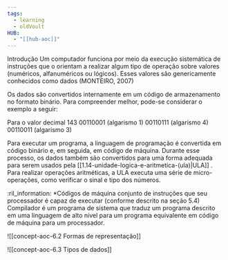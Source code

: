 ```yaml
---
tags:
  - learning
  - oldVoult
HUB:
  - "[[hub-aoc]]"
---
```

Introdução
Um computador funciona por meio da execução sistemática de instruções que o orientam a realizar algum tipo de operação sobre valores (numéricos, alfanuméricos ou lógicos). Esses valores são genericamente conhecidos como dados (MONTEIRO, 2007)

Os dados são convertidos internamente em um código de armazenamento no formato binário. Para compreender melhor, pode-se considerar o exemplo a seguir:


Para o valor decimal 143 
00110001 (algarismo 1)
00110111 (algarismo 4) 
00110011 (algarismo 3)

Para executar um programa, a linguagem de programação é convertida em código binário e, em seguida, em código de máquina. Durante esse processo, os dados também são convertidos para uma forma adequada para serem usados pela [[1.14-unidade-logica-e-aritmetica-(ula)|ULA]] . Para realizar operações aritméticas, a ULA executa uma série de micro-operações, como verificar o sinal e tipo dos números.

:ril_information:
*Códigos de máquina conjunto de instruções que seu processador é capaz de executar (conforme descrito na seção 5.4)
Compilador é um programa de sistema que traduz um programa descrito em uma linguagem de alto nível para um programa equivalente em código de máquina para um processador.





![[concept-aoc-6.2 Formas de representação]]

![[concept-aoc-6.3 Tipos de dados]]